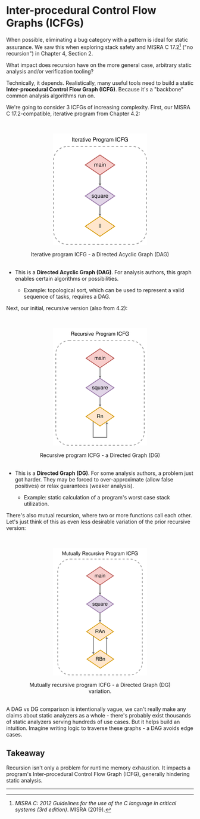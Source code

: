 # Inter-procedural Control Flow Graphs (ICFGs)

When possible, eliminating a bug category with a pattern is ideal for static assurance.
We saw this when exploring stack safety and MISRA C 17.2[^MISRA_2012] ("no recursion") in Chapter 4, Section 2.

What impact does recursion have on the more general case, arbitrary static analysis and/or verification tooling?

Technically, it depends.
Realistically, many useful tools need to build a static **Inter-procedural Control Flow Graph (ICFG)**.
Because it's a "backbone" common analysis algorithms run on.

We're going to consider 3 ICFGs of increasing complexity.
First, our MISRA C 17.2-compatible, iterative program from Chapter 4.2:

</br>
<p align="center">
  <img width="50%" src="icfg_iter.svg">
  <figure>
  <figcaption><center>Iterative program ICFG - a Directed Acyclic Graph (DAG)</center></figcaption><br>
  </figure>
</p>

* This is a **Directed Acyclic Graph (DAG)**. For analysis authors, this graph enables certain algorithms or possibilities.

    * Example: topological sort, which can be used to represent a valid sequence of tasks, requires a DAG.

Next, our initial, recursive version (also from 4.2):

</br>
<p align="center">
  <img width="50%" src="icfg_rec.svg">
  <figure>
  <figcaption><center>Recursive program ICFG - a Directed Graph (DG)</center></figcaption><br>
  </figure>
</p>


* This is a **Directed Graph (DG)**. For some analysis authors, a problem just got harder. They may be forced to over-approximate (allow false positives) or relax guarantees (weaker analysis).

    * Example: static calculation of a program's worst case stack utilization.

There's also mutual recursion, where two or more functions call each other.
Let's just think of this as even less desirable variation of the prior recursive version:

</br>
<p align="center">
  <img width="50%" src="icfg_mut_rec.svg">
  <figure>
  <figcaption><center>Mutually recursive program ICFG - a Directed Graph (DG) variation.</center></figcaption><br>
  </figure>
</p>

A DAG vs DG comparison is intentionally vague, we can't really make any claims about static analyzers as a whole - there's probably exist thousands of static analyzers serving hundreds of use cases.
But it helps build an intuition.
Imagine writing logic to traverse these graphs - a DAG avoids edge cases.

## Takeaway

Recursion isn't only a problem for runtime memory exhaustion.
It impacts a program's Inter-procedural Control Flow Graph (ICFG), generally hindering static analysis.

---

[^MISRA_2012]: *MISRA C: 2012 Guidelines for the use of the C language in critical systems (3rd edition)*. MISRA (2019).